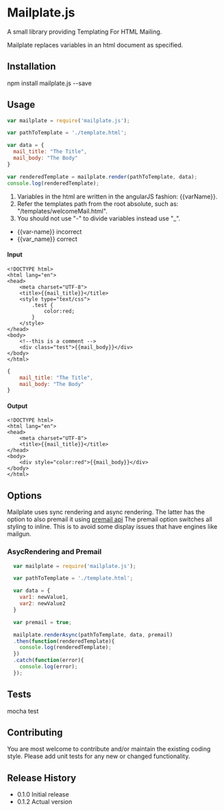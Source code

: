 Mailplate.js
=========
A small library providing Templating For HTML Mailing.

Mailplate replaces variables in an html document as specified.

## Installation

  npm install mailplate.js --save

## Usage


  ```javascript
  var mailplate = require('mailplate.js');

  var pathToTemplate = './template.html';

  var data = {
    mail_title: "The Title",
    mail_body: "The Body"
}

  var renderedTemplate = mailplate.render(pathToTemplate, data);
  console.log(renderedTemplate);

  ```
1. Variables in the html are written in the angularJS fashion: {{varName}}.
2. Refer the templates path from the root absolute, such as: "/templates/welcomeMail.html".
3. You should not use "-" to divide variables instead use "_".

* {{var-name}} incorrect
* {{var_name}} correct

#### Input
```
<!DOCTYPE html>
<html lang="en">
<head>
    <meta charset="UTF-8">
    <title>{{mail_title}}</title>
    <style type="text/css">
        .test {
            color:red;
        }
    </style>
</head>
<body>
    <!--this is a comment -->
    <div class="test">{{mail_body}}</div>
</body>
</html>
```

```javascript
{
    mail_title: "The Title",
    mail_body: "The Body"
}
```
  
#### Output
```
<!DOCTYPE html>
<html lang="en">
<head>
    <meta charset="UTF-8">
    <title>{{mail_title}}</title>
</head>
<body>
    <div style="color:red">{{mail_body}}</div>
</body>
</html>
```

## Options

Mailplate uses sync rendering and async rendering. The latter has the option to also premail it using [premail api](http://premailer.dialect.ca/)
The premail option switches all styling to inline. This is to avoid some display issues that have engines like mailgun.

### AsycRendering and Premail

```javascript
  var mailplate = require('mailplate.js');

  var pathToTemplate = './template.html';

  var data = {
    var1: newValue1,
    var2: newValue2
  }

  var premail = true;

  mailplate.renderAsync(pathToTemplate, data, premail)
  .then(function(renderedTemplate){
    console.log(renderedTemplate);
  })
  .catch(function(error){
    console.log(error);
  });

  ```

## Tests

  mocha test

## Contributing

You are most welcome to contribute and/or maintain the existing coding style.
Please add unit tests for any new or changed functionality.

## Release History

* 0.1.0 Initial release
* 0.1.2 Actual version
